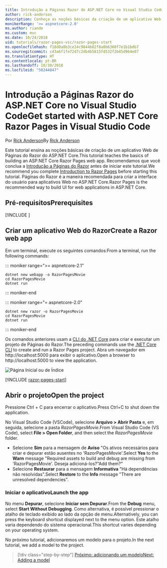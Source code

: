 ```yaml
---
title: Introdução a Páginas Razor do ASP.NET Core no Visual Studio Code
author: rick-anderson
description: Conheça as noções básicas da criação de um aplicativo Web Páginas Razor do ASP.NET Core Razor com o Visual Studio Code.
monikerRange: '>= aspnetcore-2.0'
ms.author: riande
ms.custom: mvc
ms.date: 10/24/2018
uid: tutorials/razor-pages-vsc/razor-pages-start
ms.openlocfilehash: f18d0a8b3ce24c9844b02f8a0b6360f7e1b1bdb7
ms.sourcegitcommit: c43a6f1fe72d7c2db4b5815fd532f2b45d964e07
ms.translationtype: HT
ms.contentlocale: pt-BR
ms.lasthandoff: 10/30/2018
ms.locfileid: "50244847"
---
```

# <a name="get-started-with-aspnet-core-razor-pages-in-visual-studio-code"></a><span data-ttu-id="895b0-103">Introdução a Páginas Razor do ASP.NET Core no Visual Studio Code</span><span class="sxs-lookup"><span data-stu-id="895b0-103">Get started with ASP.NET Core Razor Pages in Visual Studio Code</span></span>

<span data-ttu-id="895b0-104">Por [Rick Anderson](https://twitter.com/RickAndMSFT)</span><span class="sxs-lookup"><span data-stu-id="895b0-104">By [Rick Anderson](https://twitter.com/RickAndMSFT)</span></span>

<span data-ttu-id="895b0-105">Este tutorial ensina as noções básicas de criação de um aplicativo Web de Páginas do Razor do ASP.NET Core.</span><span class="sxs-lookup"><span data-stu-id="895b0-105">This tutorial teaches the basics of building an ASP.NET Core Razor Pages web app.</span></span> <span data-ttu-id="895b0-106">Recomendamos que você conclua a [Introdução a Páginas do Razor](xref:razor-pages/index) antes de iniciar este tutorial.</span><span class="sxs-lookup"><span data-stu-id="895b0-106">We recommend you complete [Introduction to Razor Pages](xref:razor-pages/index) before starting this tutorial.</span></span> <span data-ttu-id="895b0-107">Páginas do Razor é a maneira recomendada para criar a interface do usuário para aplicativos Web no ASP.NET Core.</span><span class="sxs-lookup"><span data-stu-id="895b0-107">Razor Pages is the recommended way to build UI for web applications in ASP.NET Core.</span></span>

## <a name="prerequisites"></a><span data-ttu-id="895b0-108">Pré-requisitos</span><span class="sxs-lookup"><span data-stu-id="895b0-108">Prerequisites</span></span>

[!INCLUDE [](~/includes/net-core-prereqs-vscode.md)]

## <a name="create-a-razor-web-app"></a><span data-ttu-id="895b0-109">Criar um aplicativo Web do Razor</span><span class="sxs-lookup"><span data-stu-id="895b0-109">Create a Razor web app</span></span>

<span data-ttu-id="895b0-110">Em um terminal, execute os seguintes comandos:</span><span class="sxs-lookup"><span data-stu-id="895b0-110">From a terminal, run the following commands:</span></span>

::: moniker range=">= aspnetcore-2.1"

```console
dotnet new webapp -o RazorPagesMovie
cd RazorPagesMovie
dotnet run
```

::: moniker-end

::: moniker range="= aspnetcore-2.0"

```console
dotnet new razor -o RazorPagesMovie
cd RazorPagesMovie
dotnet run
```

::: moniker-end

<span data-ttu-id="895b0-111">Os comandos anteriores usam a [CLI do .NET Core](/dotnet/core/tools/dotnet) para criar e executar um projeto de Páginas do Razor.</span><span class="sxs-lookup"><span data-stu-id="895b0-111">The preceding commands use the [.NET Core CLI](/dotnet/core/tools/dotnet) to create and run a Razor Pages project.</span></span> <span data-ttu-id="895b0-112">Abra um navegador em http://localhost:5000 para exibir o aplicativo.</span><span class="sxs-lookup"><span data-stu-id="895b0-112">Open a browser to http://localhost:5000 to view the application.</span></span>

![Página Inicial ou de Índice](../razor-pages/razor-pages-start/_static/home.png)

[!INCLUDE [razor-pages-start](../../includes/RP/razor-pages-start.md)]

## <a name="open-the-project"></a><span data-ttu-id="895b0-114">Abrir o projeto</span><span class="sxs-lookup"><span data-stu-id="895b0-114">Open the project</span></span>

<span data-ttu-id="895b0-115">Pressione Ctrl + C para encerrar o aplicativo.</span><span class="sxs-lookup"><span data-stu-id="895b0-115">Press Ctrl+C to shut down the application.</span></span>

<span data-ttu-id="895b0-116">No Visual Studio Code (VSCode), selecione **Arquivo > Abrir Pasta** e, em seguida, selecione a pasta *RazorPagesMovie*.</span><span class="sxs-lookup"><span data-stu-id="895b0-116">From Visual Studio Code (VS Code), select **File > Open Folder**, and then select the *RazorPagesMovie* folder.</span></span>

- <span data-ttu-id="895b0-117">Selecione **Sim** para a mensagem de **Aviso** "Os ativos necessários para criar e depurar estão ausentes no 'RazorPagesMovie'.</span><span class="sxs-lookup"><span data-stu-id="895b0-117">Select **Yes** to the **Warn** message "Required assets to build and debug are missing from 'RazorPagesMovie'.</span></span> <span data-ttu-id="895b0-118">Deseja adicioná-los?"</span><span class="sxs-lookup"><span data-stu-id="895b0-118">Add them?"</span></span>
- <span data-ttu-id="895b0-119">Selecione **Restaurar** para a mensagem **Informativa** "Há dependências não resolvidas".</span><span class="sxs-lookup"><span data-stu-id="895b0-119">Select **Restore** to the **Info** message "There are unresolved dependencies".</span></span>

### <a name="launch-the-app"></a><span data-ttu-id="895b0-120">Iniciar o aplicativo</span><span class="sxs-lookup"><span data-stu-id="895b0-120">Launch the app</span></span>

<span data-ttu-id="895b0-121">No menu **Depurar**, selecione **Iniciar sem Depurar**.</span><span class="sxs-lookup"><span data-stu-id="895b0-121">From the **Debug** menu, select **Start Without Debugging**.</span></span> <span data-ttu-id="895b0-122">Como alternativa, é possível pressionar o atalho de teclado exibido ao lado da opção de menu.</span><span class="sxs-lookup"><span data-stu-id="895b0-122">Alternatively, you can press the keyboard shortcut displayed next to the menu option.</span></span> <span data-ttu-id="895b0-123">Este atalho varia dependendo do sistema operacional.</span><span class="sxs-lookup"><span data-stu-id="895b0-123">This shortcut varies depending on your operating system.</span></span>

<span data-ttu-id="895b0-124">No próximo tutorial, adicionaremos um modelo para o projeto.</span><span class="sxs-lookup"><span data-stu-id="895b0-124">In the next tutorial, we add a model to the project.</span></span> 

> [!div class="step-by-step"]
> [<span data-ttu-id="895b0-125">Próximo: adicionando um modelo</span><span class="sxs-lookup"><span data-stu-id="895b0-125">Next: Adding a model</span></span>](xref:tutorials/razor-pages-vsc/model)  
